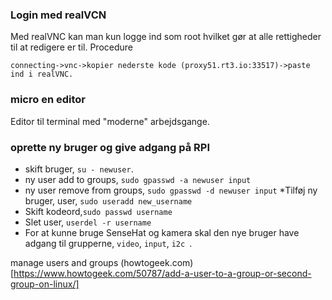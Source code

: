 ### Login med realVCN
Med realVNC kan man kun logge ind som root hvilket gør at alle rettigheder til at redigere er til.
Procedure
```
connecting->vnc->kopier nederste kode (proxy51.rt3.io:33517)->paste ind i realVNC.
```

### micro en editor
Editor til terminal med "moderne" arbejdsgange.

### oprette ny bruger og give adgang på RPI
* skift bruger, ```su - newuser```.
* ny user add to groups, ```sudo gpasswd -a newuser input```
* ny user remove from groups, ```sudo gpasswd -d newuser input```
*Tilføj ny bruger, user, ```sudo useradd new_username```
* Skift kodeord,```sudo passwd username```
* Slet user, ```userdel -r username```
* For at kunne bruge SenseHat og kamera skal den nye bruger have adgang til grupperne, ```video```, ```input```, ```i2c ```.



manage users and groups
(howtogeek.com)[https://www.howtogeek.com/50787/add-a-user-to-a-group-or-second-group-on-linux/]
